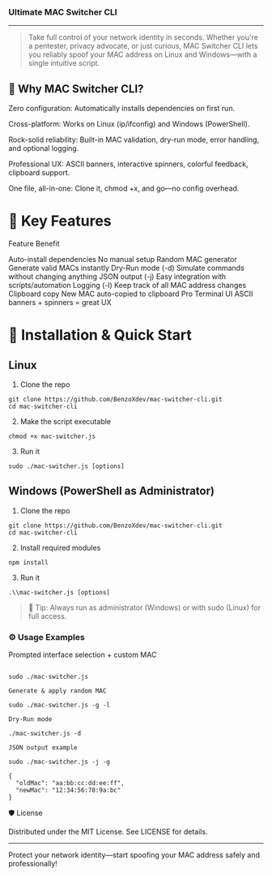 ### Ultimate MAC Switcher CLI

 


---

> Take full control of your network identity in seconds. Whether you're a pentester, privacy advocate, or just curious, MAC Switcher CLI lets you reliably spoof your MAC address on Linux and Windows—with a single intuitive script.



## 🚀 Why MAC Switcher CLI?

Zero configuration: Automatically installs dependencies on first run.

Cross-platform: Works on Linux (ip/ifconfig) and Windows (PowerShell).

Rock-solid reliability: Built-in MAC validation, dry-run mode, error handling, and optional logging.

Professional UX: ASCII banners, interactive spinners, colorful feedback, clipboard support.

One file, all-in-one: Clone it, chmod +x, and go—no config overhead.


# 🌟 Key Features

Feature	Benefit

Auto-install dependencies	No manual setup
Random MAC generator	Generate valid MACs instantly
Dry-Run mode (-d)	Simulate commands without changing anything
JSON output (-j)	Easy integration with scripts/automation
Logging (-l)	Keep track of all MAC address changes
Clipboard copy	New MAC auto-copied to clipboard
Pro Terminal UI	ASCII banners + spinners = great UX


# 🎯 Installation & Quick Start

## Linux

1. Clone the repo

```
git clone https://github.com/BenzoXdev/mac-switcher-cli.git
cd mac-switcher-cli
```

2. Make the script executable

```
chmod +x mac-switcher.js
```

3. Run it

```
sudo ./mac-switcher.js [options]
```


## Windows (PowerShell as Administrator)

1. Clone the repo

```
git clone https://github.com/BenzoXdev/mac-switcher-cli.git
cd mac-switcher-cli
```

2. Install required modules

```
npm install
```

3. Run it

```
.\\mac-switcher.js [options]
```


> 🔐 Tip: Always run as administrator (Windows) or with sudo (Linux) for full access.



### ⚙️ Usage Examples

Prompted interface selection + custom MAC
```

sudo ./mac-switcher.js

Generate & apply random MAC

sudo ./mac-switcher.js -g -l

Dry-Run mode

./mac-switcher.js -d

JSON output example

sudo ./mac-switcher.js -j -g

{
  "oldMac": "aa:bb:cc:dd:ee:ff",
  "newMac": "12:34:56:78:9a:bc"
}

```
🛡 License

Distributed under the MIT License. See LICENSE for details.


---

Protect your network identity—start spoofing your MAC address safely and professionally!
